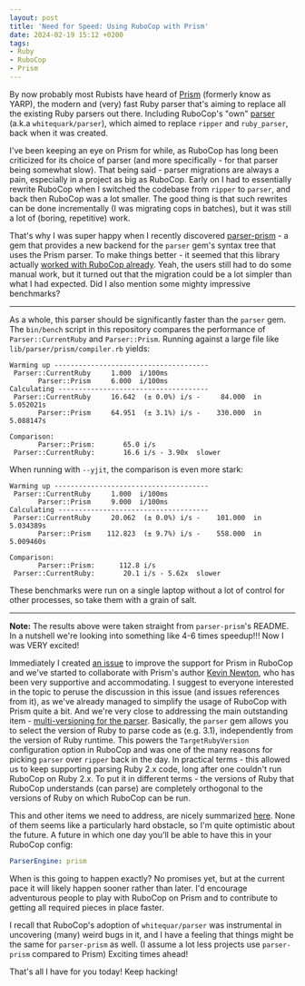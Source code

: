 ```yaml
---
layout: post
title: 'Need for Speed: Using RuboCop with Prism'
date: 2024-02-19 15:12 +0200
tags:
- Ruby
- RuboCop
- Prism
---
```


By now probably most Rubists have heard of
[Prism](https://github.com/ruby/prism) (formerly know as YARP), the modern and
(very) fast Ruby parser that's aiming to replace all the existing Ruby parsers out
there. Including RuboCop's "own" [parser](https://github.com/whitequark/parser) (a.k.a `whitequark/parser`), which
aimed to replace `ripper` and `ruby_parser`, back when it was created.

I've been keeping an eye on Prism for while, as RuboCop has long been criticized
for its choice of parser (and more specifically - for that parser being somewhat
slow). That being said - parser migrations are always a pain, especially in a
project as big as RuboCop. Early on I had to essentially rewrite RuboCop when I
switched the codebase from `ripper` to `parser`, and back then RuboCop was a lot
smaller. The good thing is that such rewrites can be done incrementally (I was
migrating cops in batches), but it was still a lot of (boring, repetitive) work.

That's why I was super happy when I recently discovered
[parser-prism](https://github.com/kddnewton/parser-prism) - a gem that provides
a new backend for the `parser` gem's syntax tree that uses the Prism parser. To
make things better - it seemed that this library actually [worked with
RuboCop already](https://github.com/kddnewton/parser-prism#rubocop). Yeah, the users
still had to do some manual work, but it turned out that the migration could be
a lot simpler than what I had expected. Did I also mention some mighty impressive
benchmarks?

----------------------------------------

As a whole, this parser should be significantly faster than the `parser` gem. The `bin/bench` script in this repository compares the performance of `Parser::CurrentRuby` and `Parser::Prism`. Running against a large file like `lib/parser/prism/compiler.rb` yields:

```
Warming up --------------------------------------
 Parser::CurrentRuby     1.000  i/100ms
       Parser::Prism     6.000  i/100ms
Calculating -------------------------------------
 Parser::CurrentRuby     16.642  (± 0.0%) i/s -     84.000  in   5.052021s
       Parser::Prism     64.951  (± 3.1%) i/s -    330.000  in   5.088147s

Comparison:
       Parser::Prism:       65.0 i/s
 Parser::CurrentRuby:       16.6 i/s - 3.90x  slower
```

When running with `--yjit`, the comparison is even more stark:

```
Warming up --------------------------------------
 Parser::CurrentRuby     1.000  i/100ms
       Parser::Prism     9.000  i/100ms
Calculating -------------------------------------
 Parser::CurrentRuby     20.062  (± 0.0%) i/s -    101.000  in   5.034389s
       Parser::Prism    112.823  (± 9.7%) i/s -    558.000  in   5.009460s

Comparison:
       Parser::Prism:      112.8 i/s
 Parser::CurrentRuby:       20.1 i/s - 5.62x  slower
```

These benchmarks were run on a single laptop without a lot of control for other processes, so take them with a grain of salt.

--------------------------------------

**Note:** The results above were taken straight from `parser-prism`'s README. In a nutshell we're looking into something like 4-6 times speedup!!! Now I was VERY excited!

Immediately I created [an
issue](https://github.com/rubocop/rubocop/issues/12600) to improve the support
for Prism in RuboCop and we've started to collaborate with Prism's author [Kevin
Newton](https://github.com/kddnewton), who has been very supportive and
accommodating. I suggest to everyone interested in the topic to peruse the
discussion in this issue (and issues references from it), as we've already
managed to simplify the usage of RuboCop with Prism quite a bit. And we're very
close to addressing the main outstanding item - [multi-versioning for the
parser](https://github.com/ruby/prism/pull/2419). Basically, the `parser` gem
allows you to select the version of Ruby to parse code as (e.g. 3.1),
independently from the version of Ruby runtime. This powers the
`TargetRubyVersion` configuration option in RuboCop and was one of the many
reasons for picking `parser` over `ripper` back in the day. In practical terms -
this allowed us to keep supporting parsing Ruby 2.x code, long after one
couldn't run RuboCop on Ruby 2.x. To put it in different terms - the versions of Ruby that
RuboCop understands (can parse) are completely orthogonal to the versions of Ruby on which
RuboCop can be run.

This and other items we need to address, are nicely summarized
[here](https://github.com/rubocop/rubocop/issues/12600#issuecomment-1882287131). None
of them seems like a particularly hard obstacle, so I'm quite optimistic about
the future. A future in which one day you'll be able to have this in your
RuboCop config:

``` yaml
ParserEngine: prism
```

When is this going to happen exactly? No promises yet, but at the current pace it
will likely happen sooner rather than later. I'd encourage adventurous
people to play with RuboCop on Prism and to contribute
to getting all required pieces in place faster.

I recall that RuboCop's adoption of `whitequar/parser` was instrumental in
uncovering (many) weird bugs in it, and I have a feeling that things might be
the same for `parser-prism` as well. (I assume a lot less projects use
`parser-prism` compared to Prism) Exciting times ahead!

That's all I have for you today! Keep hacking!
